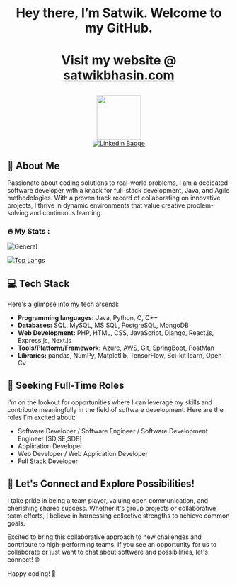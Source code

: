 <div align="center">
  <h1>Hey there, I’m Satwik. Welcome to my GitHub.<h1>
    <p>Visit my website @ <a href="satwikbhasin.com">satwikbhasin.com</a></p>
</div>

<div align="center">
  <img src="https://media.giphy.com/media/M9gbBd9nbDrOTu1Mqx/giphy.gif" width="100"/>
</div>

<div id="badges" align="center">
  <a href="https://www.linkedin.com/in/satwikbhasin/" target="_blank">
  <img src="https://img.shields.io/badge/LinkedIn-blue?style=for-the-badge&logo=linkedin&logoColor=white" alt="LinkedIn Badge"/>
  </a>
</div>

<div id="profile-views" align="center">
  <img src="https://komarev.com/ghpvc/?username=satwikbhasin&style=flat-square&color=blue" alt=""/>
</div>

## 🌟 About Me

Passionate about coding solutions to real-world problems, I am a dedicated software developer with a knack for full-stack development, Java, and Agile methodologies. With a proven track record of collaborating on innovative projects, I thrive in dynamic environments that value creative problem-solving and continuous learning.

### :fire: My Stats :
![General](https://github-readme-stats.vercel.app/api?username=satwikbhasin&theme=dark&show_icons=true)

[![Top Langs](https://github-readme-stats.vercel.app/api/top-langs/?username=satwikbhasin&layout=compact&theme=vision-friendly-dark)](https://github.com/anuraghazra/github-readme-stats)

## 💻 Tech Stack

Here's a glimpse into my tech arsenal:

- **Programming languages:** Java, Python, C, C++
- **Databases:** SQL, MySQL, MS SQL, PostgreSQL, MongoDB
- **Web Development:** PHP, HTML, CSS, JavaScript, Django, React.js, Express.js, Next.js
- **Tools/Platform/Framework:** Azure, AWS, Git, SpringBoot, PostMan
- **Libraries:** pandas, NumPy, Matplotlib, TensorFlow, Sci-kit learn, Open Cv

## 🚀 Seeking Full-Time Roles

I'm on the lookout for opportunities where I can leverage my skills and contribute meaningfully in the field of software development. Here are the roles I'm excited about:

- Software Developer / Software Engineer / Software Development Engineer [SD,SE,SDE]
- Application Developer
- Web Developer / Web Application Developer
- Full Stack Developer

## 🌈 Let's Connect and Explore Possibilities!

I take pride in being a team player, valuing open communication, and cherishing shared success. Whether it's group projects or collaborative team efforts, I believe in harnessing collective strengths to achieve common goals.

Excited to bring this collaborative approach to new challenges and contribute to high-performing teams. If you see an opportunity for us to collaborate or just want to chat about software and possibilities, let's connect! 🌐

Happy coding! 🚀

